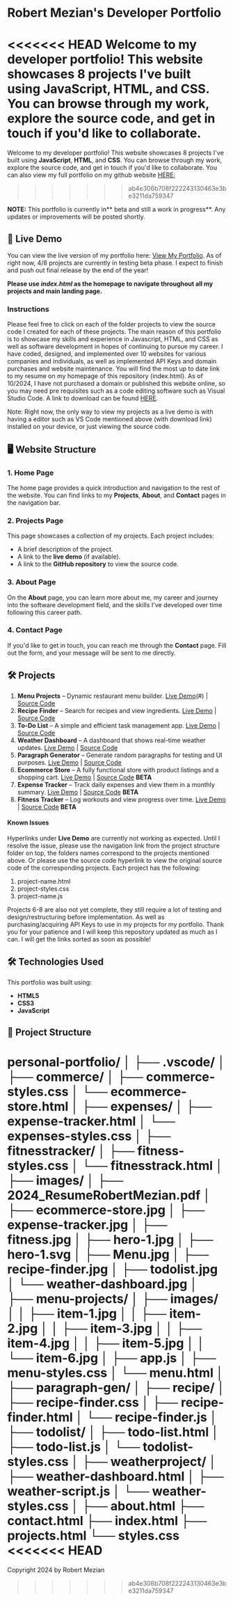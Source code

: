 # Robert Mezian's Developer Portfolio

<<<<<<< HEAD
Welcome to my developer portfolio! This website showcases 8 projects I've built using **JavaScript**, **HTML**, and **CSS**. You can browse through my work, explore the source code, and get in touch if you'd like to collaborate.
=======
Welcome to my developer portfolio! This website showcases 8 projects I've built using **JavaScript**, **HTML**, and **CSS**. You can browse through my work, explore the source code, and get in touch if you'd like to collaborate. You can also view my full portfolio on my github website [HERE:](https://ramezian1.github.io/)
>>>>>>> ab4e306b708f222243130463e3be3211da759347

**NOTE:** This portfolio is currently in** beta and still a work in progress**. Any updates or improvements will be posted shortly.

## 🚀 Live Demo
You can view the live version of my portfolio here: [View My Portfolio](#). As of right now, 4/8 projects are currently in testing beta phase. I expect to finish and push out final release by the end of the year!

**Please use **_index.html_** as the homepage to navigate throughout all my projects and main landing page.**

### **Instructions**
Please feel free to click on each of the folder projects to view the source code I created for each of these projects. The main reason of this portfolio is to showcase my skills and experience in Javascript, HTML, and CSS as well as software development in hopes of continuing to pursue my career. I have coded, designed, and implemented over 10 websites for various companies and individuals, as well as implemented API Keys and domain purchases and website maintenance. You will find the most up to date link to my resume on my homepage of this repository (index.html). As of 10/2024, I have not purchased a domain or published this website online, so you may need pre requisites such as a code editing software such as Visual Studio Code. A link to download can be found [HERE](https://code.visualstudio.com/).

Note: Right now, the only way to view my projects as a live demo is with having a editor such as VS Code mentioned above (with download link) installed on your device, or just viewing the source code.

## 🖥️ Website Structure

### 1. **Home Page**
The home page provides a quick introduction and navigation to the rest of the website. You can find links to my **Projects**, **About**, and **Contact** pages in the navigation bar.

### 2. **Projects Page**
This page showcases a collection of my projects. Each project includes:
- A brief description of the project.
- A link to the **live demo** (if available).
- A link to the **GitHub repository** to view the source code.

### 3. **About Page**
On the **About** page, you can learn more about me, my career and journey into the software development field, and the skills I've developed over time following this career path.

### 4. **Contact Page**
If you'd like to get in touch, you can reach me through the **Contact** page. Fill out the form, and your message will be sent to me directly.

## 🛠️ **Projects**
1. **Menu Projects** – Dynamic restaurant menu builder. [Live Demo](#)(#) | [Source Code](https://github.com/ramezian1/personal-portfolio/blob/main/menu-projects/app.js)
2. **Recipe Finder** – Search for recipes and view ingredients. [Live Demo](#) | [Source Code](https://github.com/ramezian1/personal-portfolio/tree/main/recipe)
3. **To-Do List** – A simple and efficient task management app. [Live Demo](#) | [Source Code](https://github.com/ramezian1/personal-portfolio/tree/main/todolist)
4. **Weather Dashboard** – A dashboard that shows real-time weather updates. [Live Demo](#) | [Source Code](https://github.com/ramezian1/personal-portfolio/tree/main/weatherproject)
5. **Paragraph Generator** – Generate random paragraphs for testing and UI purposes. [Live Demo](#) | [Source Code](https://github.com/ramezian1/personal-portfolio/tree/main/paragraph-gen)
6. **Ecommerce Store** – A fully functional store with product listings and a shopping cart. [Live Demo](#) | [Source Code](https://github.com/ramezian1/personal-portfolio/tree/main/commerce) **BETA**
7. **Expense Tracker** – Track daily expenses and view them in a monthly summary. [Live Demo](#) | [Source Code](https://github.com/ramezian1/personal-portfolio/tree/main/expenses) **BETA**
8. **Fitness Tracker** – Log workouts and view progress over time. [Live Demo](#) | [Source Code](https://github.com/ramezian1/personal-portfolio/tree/main/fitnesstracker) **BETA**
   
 #### **Known Issues** 
Hyperlinks under **Live Demo** are currently not working as expected. Until I resolve the issue, please use the navigation link from the project structure folder on top, the folders names correspond to the projects mentioned above. Or please use the source code hyperlink to view the original source code of the corresponding projects. Each project has the following:
   1. project-name.html
   2. project-styles.css
   3. project-name.js

Projects 6-8 are also not yet complete, they still require a lot of testing and design/restructuring before implementation. As well as purchasing/acquiring API Keys to use in my projects for my portfolio. Thank you for your patience and I will keep this repository updated as much as I can.
 I will get the links sorted as soon as possible!

## 🛠️ Technologies Used
This portfolio was built using:
- **HTML5**
- **CSS3**
- **JavaScript**

## 📂 Project Structure
personal-portfolio/
│
├── .vscode/
│
├── commerce/
│   ├── commerce-styles.css
│   └── ecommerce-store.html
│
├── expenses/
│   ├── expense-tracker.html
│   └── expenses-styles.css
│
├── fitnesstracker/
│   ├── fitness-styles.css
│   └── fitnesstrack.html
│
├── images/
│   ├── 2024_ResumeRobertMezian.pdf
│   ├── ecommerce-store.jpg
│   ├── expense-tracker.jpg
│   ├── fitness.jpg
│   ├── hero-1.jpg
│   ├── hero-1.svg
│   ├── Menu.jpg
│   ├── recipe-finder.jpg
│   ├── todolist.jpg
│   └── weather-dashboard.jpg
│
├── menu-projects/
│   ├── images/
│   │   ├── item-1.jpg
│   │   ├── item-2.jpg
│   │   ├── item-3.jpg
│   │   ├── item-4.jpg
│   │   ├── item-5.jpg
│   │   └── item-6.jpg
│   ├── app.js
│   ├── menu-styles.css
│   └── menu.html
│
├── paragraph-gen/
│
├── recipe/
│   ├── recipe-finder.css
│   ├── recipe-finder.html
│   └── recipe-finder.js
│
├── todolist/
│   ├── todo-list.html
│   ├── todo-list.js
│   └── todolist-styles.css
│
├── weatherproject/
│   ├── weather-dashboard.html
│   ├── weather-script.js
│   └── weather-styles.css
│
├── about.html
├── contact.html
├── index.html
├── projects.html
└── styles.css
<<<<<<< HEAD
=======

Copyright 2024 by Robert Mezian
>>>>>>> ab4e306b708f222243130463e3be3211da759347
